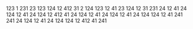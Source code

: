 123
1
231
23
123
124
12
412
31
2
124
123
12
41
23
124
12
31
231
24
12
41
24
124
12
41
24
124
12
412
41
24
124
12
41
24
124
12
41
24
124
124
12
41
241
241
24
124
12
41
24
124
124
12
412
41
241